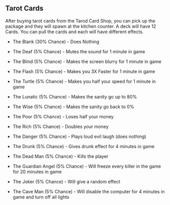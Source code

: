 ## Tarot Cards
After buying tarot cards from the Tarod Card Shop, you can pick up the package and they will spawn at the kitchen counter. A deck will have 12 Cards. You can pull the cards and each will have different effects.

* The Blank (30% Chance) - Does Nothing

* The Deaf (5% Chance) - Mutes the sound for 1 minute in game
* The Blind (5% Chance) - Makes the screen blurry for 1 minute in game
  
* The Flash (5% Chance) - Makes you 3X Faster for 1 minute in game
* The Turtle (5% Chance) - Makes you half your speed for 1 minute in game

* The Lunatic (5% Chance) - Makes the sanity go up to 80%
* The Wise (5% Chance) - Makes the sanity go back to 0%

* The Poor (5% Chance) - Loses half your money
* The Rich (5% Chance) - Doubles your money

* The Danger (5% Chance) - Plays loud evil laugh (does nothing)
* The Drunk (5% Chance) - Gives drunk effect for 4 minutes in game

* The Dead Man (5% Chance) - Kills the player 
* The Guardian Angel (5% Chance) - Will freeze every killer in the game for 20 minutes in game

* The Joker (5% Chance) - Will give a random effect 
* The Cave Man (5% Chance) - Will disable the computer for 4 minutes in game and turn off all lights
  
